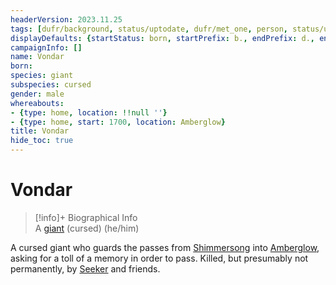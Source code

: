 ```yaml
---
headerVersion: 2023.11.25
tags: [dufr/background, status/uptodate, dufr/met_one, person, status/unknown]
displayDefaults: {startStatus: born, startPrefix: b., endPrefix: d., endStatus: died}
campaignInfo: []
name: Vondar
born:
species: giant
subspecies: cursed
gender: male
whereabouts:
- {type: home, location: !!null ''}
- {type: home, start: 1700, location: Amberglow}
title: Vondar
hide_toc: true
---
```

# Vondar
>[!info]+ Biographical Info  
> A [giant](<../../species/children-of-the-divine/giants.md>) (cursed) (he/him)  
>> 

A cursed giant who guards the passes from [Shimmersong](<../../cosmology/multiverse/echo-realms/feywild/shimmersong.md>) into [Amberglow](<../../cosmology/multiverse/echo-realms/feywild/amberglow.md>), asking for a toll of a memory in order to pass. Killed, but presumably not permanently, by [Seeker](<../pcs/dunmar-fellowship/seeker.md>) and friends.